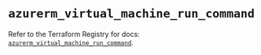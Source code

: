 # `azurerm_virtual_machine_run_command`

Refer to the Terraform Registry for docs: [`azurerm_virtual_machine_run_command`](https://registry.terraform.io/providers/hashicorp/azurerm/4.37.0/docs/resources/virtual_machine_run_command).
